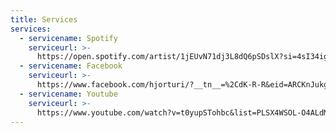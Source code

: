 ```yaml
---
title: Services
services:
  - servicename: Spotify
    serviceurl: >-
      https://open.spotify.com/artist/1jEUvN71dj3L8dQ6pSDslX?si=4sI34ig5Qfu4mLGE97Zc0w
  - servicename: Facebook
    serviceurl: >-
      https://www.facebook.com/hjorturi/?__tn__=%2CdK-R-R&eid=ARCKnJukgw4WIv5MUFmnKkC7dVP6erRlhtvbugRpmAGDMHC0yUXw-Xpi9etVBg-a-d9JbVQ9_B0J93j2&fref=mentions
  - servicename: Youtube
    serviceurl: >-
      https://www.youtube.com/watch?v=t0yupSTohbc&list=PLSX4WSOL-O4ALdMz8Gg-mxWk6Ml-TeEBY
---
```


